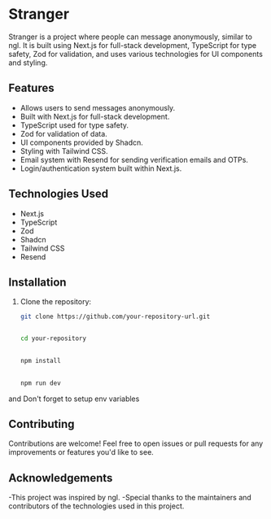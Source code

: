 
# Stranger

Stranger is a project where people can message anonymously, similar to ngl. It is built using Next.js for full-stack development, TypeScript for type safety, Zod for validation, and uses various technologies for UI components and styling.

## Features

- Allows users to send messages anonymously.
- Built with Next.js for full-stack development.
- TypeScript used for type safety.
- Zod for validation of data.
- UI components provided by Shadcn.
- Styling with Tailwind CSS.
- Email system with Resend for sending verification emails and OTPs.
- Login/authentication system built within Next.js.

## Technologies Used

- Next.js
- TypeScript
- Zod
- Shadcn
- Tailwind CSS
- Resend

## Installation

1. Clone the repository:

   ```bash
   git clone https://github.com/your-repository-url.git

   
   cd your-repository

  
   npm install
    
   
   npm run dev

and Don't forget to setup env variables

## Contributing

Contributions are welcome! Feel free to open issues or pull requests for any improvements or features you'd like to see.

## Acknowledgements

-This project was inspired by ngl.
-Special thanks to the maintainers and contributors of the technologies used in this project.

